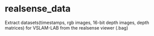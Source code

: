 # realsense_data
Extract datasets(timestamps, rgb images, 16-bit depth images, depth matrices) for VSLAM-LAB from the realsense viewer (.bag)
